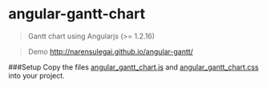 angular-gantt-chart
=

> Gantt chart using Angularjs (>= 1.2.16)

> Demo http://narensulegai.github.io/angular-gantt/

###Setup
Copy the files [angular_gantt_chart.js](http://github.com/narensulegai/angular-gantt/blob/master/angular_gantt_chart.js) and [angular_gantt_chart.css](http://github.com/narensulegai/angular-gantt/blob/master/angular_gantt_chart.css) into your project.
